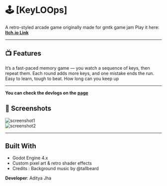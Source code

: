 # 🕹️ [KeyLOOps]

A retro-styled arcade game originally made for gmtk game jam
Play it here: [**Itch.io Link**](https://prolly-adi.itch.io/keyloops)  

---

## 📺 Features

It’s a fast-paced memory game — you watch a sequence of keys, then repeat them.
Each round adds more keys, and one mistake ends the run.
Easy to learn, tough to beat. How long can you keep up

---

**You can check the devlogs on the** [**page**](https://prolly-adi.itch.io/keyloops/devlog/1005665/post-jam-update-quality-of-life-visual-tweaks-for-my-game-keyloops)

## 🎨 Screenshots

![screenshot1](<img width="1270" height="713" alt="image" src="https://github.com/user-attachments/assets/3f3f1d34-a70e-4073-9c7d-d275824cf5aa" />
)  
![screenshot2](<img width="1270" height="711" alt="image" src="https://github.com/user-attachments/assets/a3114e7c-39fe-44a5-af82-a985954725f4" />
)

---

## Built With
- Godot Engine 4.x
- Custom pixel art & retro shader effects
- Credits : Background music by @tallbeard

**Developer**: Aditya Jha

